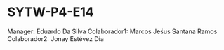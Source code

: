 # SYTW-P4-E14

Manager: Eduardo Da Silva
Colaborador1: Marcos Jeśus Santana Ramos
Colaborador2: Jonay Estévez Día
